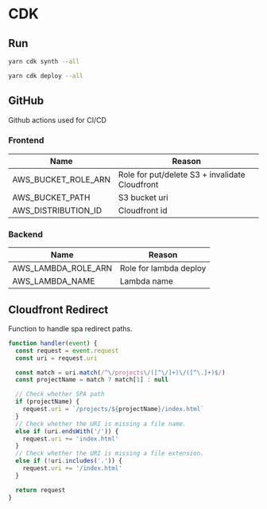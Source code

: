 # CDK

## Run

```bash
yarn cdk synth --all
```

```bash
yarn cdk deploy --all
```

## GitHub

Github actions used for CI/CD

### Frontend

| Name                | Reason                                         |
| ------------------- | ---------------------------------------------- |
| AWS_BUCKET_ROLE_ARN | Role for put/delete S3 + invalidate Cloudfront |
| AWS_BUCKET_PATH     | S3 bucket uri                                  |
| AWS_DISTRIBUTION_ID | Cloudfront id                                  |

### Backend

| Name                | Reason                 |
| ------------------- | ---------------------- |
| AWS_LAMBDA_ROLE_ARN | Role for lambda deploy |
| AWS_LAMBDA_NAME     | Lambda name            |

## Cloudfront Redirect

Function to handle spa redirect paths.

```javascript
function handler(event) {
  const request = event.request
  const uri = request.uri

  const match = uri.match(/^\/projects\/([^\/]+)\/([^\.]+)$/)
  const projectName = match ? match[1] : null

  // Check whether SPA path
  if (projectName) {
    request.uri = `/projects/${projectName}/index.html`
  }
  // Check whether the URI is missing a file name.
  else if (uri.endsWith('/')) {
    request.uri += 'index.html'
  }
  // Check whether the URI is missing a file extension.
  else if (!uri.includes('.')) {
    request.uri += '/index.html'
  }

  return request
}
```
